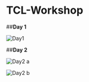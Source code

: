 # TCL-Workshop

##**Day 1**

![Day1](https://github.com/Sonalighode/TCL-Workshop/assets/125658017/fa2748c9-acc8-4f55-9f7c-9b45c35bccbc)



##**Day 2**

![Day2 a](https://github.com/Sonalighode/TCL-Workshop/assets/125658017/7337144a-1d03-4033-a9d7-3932444a9396)

![Day2 b](https://github.com/Sonalighode/TCL-Workshop/assets/125658017/4ac5116f-e242-439a-aa76-b0ce8b56789e)

